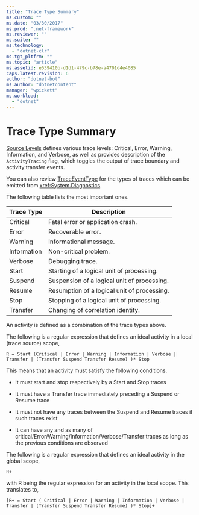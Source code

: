 ```yaml
---
title: "Trace Type Summary"
ms.custom: ""
ms.date: "03/30/2017"
ms.prod: ".net-framework"
ms.reviewer: ""
ms.suite: ""
ms.technology: 
  - "dotnet-clr"
ms.tgt_pltfrm: ""
ms.topic: "article"
ms.assetid: e639410b-d1d1-479c-b78e-a4701d4e4085
caps.latest.revision: 6
author: "dotnet-bot"
ms.author: "dotnetcontent"
manager: "wpickett"
ms.workload: 
  - "dotnet"
---
```

# Trace Type Summary
[Source Levels](http://go.microsoft.com/fwlink/?LinkID=94943) defines various trace levels: Critical, Error, Warning, Information, and Verbose, as well as provides description of the `ActivityTracing` flag, which toggles the output of trace boundary and activity transfer events.  
  
 You can also review [TraceEventType](http://go.microsoft.com/fwlink/?LinkId=95169) for the types of traces which can be emitted from <xref:System.Diagnostics>.  
  
 The following table lists the most important ones.  
  
|Trace Type|Description|  
|----------------|-----------------|  
|Critical|Fatal error or application crash.|  
|Error|Recoverable error.|  
|Warning|Informational message.|  
|Information|Non-critical problem.|  
|Verbose|Debugging trace.|  
|Start|Starting of a logical unit of processing.|  
|Suspend|Suspension of a logical unit of processing.|  
|Resume|Resumption of a logical unit of processing.|  
|Stop|Stopping of a logical unit of processing.|  
|Transfer|Changing of correlation identity.|  
  
 An activity is defined as a combination of the trace types above.  
  
 The following is a regular expression that defines an ideal activity in a local (trace source) scope,  
  
 `R = Start (Critical | Error | Warning | Information | Verbose | Transfer | (Transfer Suspend Transfer Resume) )* Stop`  
  
 This means that an activity must satisfy the following conditions.  
  
-   It must start and stop respectively by a Start and Stop traces  
  
-   It must have a Transfer trace immediately preceding a Suspend or Resume trace  
  
-   It must not have any traces between the Suspend and Resume traces if such traces exist  
  
-   It can have any and as many of critical/Error/Warning/Information/Verbose/Transfer traces as long as the previous conditions are observed  
  
 The following is a regular expression that defines an ideal activity in the global scope,  
  
```  
R+   
```  
  
 with R being the regular expression for an activity in the local scope. This translates to,  
  
```  
[R+ = Start ( Critical | Error | Warning | Information | Verbose | Transfer | (Transfer Suspend Transfer Resume) )* Stop]+  
```
